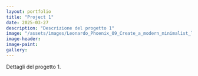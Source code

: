 ```yaml
---
layout: portfolio
title: "Project 1"
date: 2025-03-27
description: "Descrizione del progetto 1"
image: "/assets/images/Leonardo_Phoenix_09_Create_a_modern_minimalist_logo_for_an_eco_1.jpg"
image-header:
image-paint:
gallery:
---
```


Dettagli del progetto 1.
